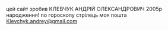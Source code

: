 цей сайт зробив КЛЕВЧУК АНДРІЙ ОЛЕКСАНДРОВИЧ 2005р народження!
по гороскопу стрілець
моя пошта Klevchyk.andrey@gmail.com